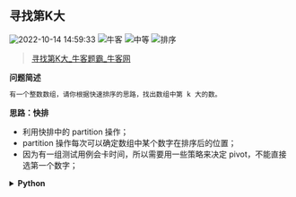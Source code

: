 ## 寻找第K大
<!--START_SECTION:badge-->

![2022-10-14 14:59:33](https://img.shields.io/static/v1?label=last%20modify&message=2022-10-14%2014%3A59%3A33&color=yellowgreen&style=flat-square)
![牛客](https://img.shields.io/static/v1?label=source&message=%E7%89%9B%E5%AE%A2&color=green&style=flat-square)
![中等](https://img.shields.io/static/v1?label=level&message=%E4%B8%AD%E7%AD%89&color=yellow&style=flat-square)
![排序](https://img.shields.io/static/v1?label=tags&message=%E6%8E%92%E5%BA%8F&color=orange&style=flat-square)

<!--END_SECTION:badge-->
<!--info
tags: [排序]
source: 牛客
level: 中等
number: '0088'
name: 寻找第K大
companies: []
-->

> [寻找第K大_牛客题霸_牛客网](https://www.nowcoder.com/practice/e016ad9b7f0b45048c58a9f27ba618bf)

<summary><b>问题简述</b></summary>

```txt
有一个整数数组，请你根据快速排序的思路，找出数组中第 k 大的数。
```

<!-- 
<details><summary><b>详细描述</b></summary>

```txt
```

</details>
-->


<!-- <div align="center"><img src="../../../_assets/xxx.png" height="300" /></div> -->

<summary><b>思路：快排</b></summary>

- 利用快排中的 partition 操作；
- partition 操作每次可以确定数组中某个数字在排序后的位置；
- 因为有一组测试用例会卡时间，所以需要用一些策略来决定 pivot，不能直接选第一个数字；

<details><summary><b>Python</b></summary>

```python
class Solution:
    def findKth(self , a: List[int], n: int, K: int) -> int:
        # write code here
        import random
        
        def dfs(a, lo, hi):
            if lo >= hi: return
            
            # 法1）随机确定 pivot
            # r = random.randint(lo, hi)
            # a[lo], a[r] = a[r], a[lo]

            # 法2）三数取中
            mi = (lo + hi) // 2
            if a[lo] > a[mi]: a[lo], a[mi] = a[mi], a[lo]  # 确保 a[lo] < a[mi]
            if a[lo] > a[hi]: a[lo], a[hi] = a[hi], a[lo]  # 确保 a[lo] < a[hi]
            # 经过上面两步，a[mi]、a[hi] 中较小的就是中位数，启动到头部
            if a[mi] < a[hi]:
                a[lo], a[mi] = a[mi], a[lo]
            else:
                a[lo], a[hi] = a[hi], a[lo]
            
            p, l, r = lo, lo, hi
            while l < r:
                while l < r and a[r] <= a[p]:  # 因为是找第 K 大，所以要逆序排
                    r -= 1
                while l < r and a[l] >= a[p]:
                    l += 1
                a[l], a[r] = a[r], a[l]
            
            a[l], a[p] = a[p], a[l]
            
            # 第 K 大，排序后在数组中的索引为 K-1
            if l > K - 1: dfs(a, lo, l - 1)
            if l < K - 1: dfs(a, l + 1, hi)
            
        dfs(a, 0, n - 1)
        return a[K-1]
```

</details>

